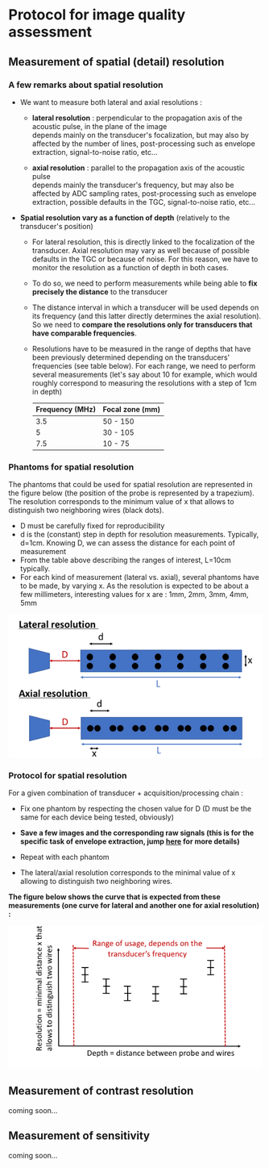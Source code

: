 # Protocol for image quality assessment

## Measurement of spatial \(detail\) resolution

### A few remarks about spatial resolution

* We want to measure both lateral and axial resolutions :

  * **lateral resolution** : perpendicular to the propagation axis of the acoustic pulse, in the plane of the image  
    depends mainly on the transducer's focalization, but may also by affected by the number of lines, post-processing such as envelope extraction, signal-to-noise ratio, etc...

  * **axial resolution** : parallel to the propagation axis of the acoustic pulse  
    depends mainly the transducer's frequency, but may also be affected by ADC sampling rates, post-processing such as envelope extraction, possible defaults in the TGC, signal-to-noise ratio, etc...

* **Spatial resolution vary as a function of depth** \(relatively to the transducer's position\)

  * For lateral resolution, this is directly linked to the focalization of the transducer. Axial resolution may vary as well because of possible defaults in the TGC or because of noise. For this reason, we have to monitor the resolution as a function of depth in both cases.

  * To do so, we need to perform measurements while being able to **fix precisely the distance** to the transducer

  * The distance interval in which a transducer will be used depends on its frequency \(and this latter directly determines the axial resolution\). So we need to **compare the resolutions only for transducers that have comparable frequencies**.

  * Resolutions have to be measured in the range of depths that have been previously determined depending on the transducers' frequencies \(see table below\). For each range, we need to perform several measurements \(let's say about 10 for example, which would roughly correspond to measuring the resolutions with a step of 1cm in depth\)

    | Frequency \(MHz\) | Focal zone \(mm\) |
    | :--- | :--- |
    | 3.5 | 50 - 150 |
    | 5 | 30 - 105 |
    | 7.5 | 10 - 75 |

### Phantoms for spatial resolution

The phantoms that could be used for spatial resolution are represented in the figure below \(the position of the probe is represented by a trapezium\). The resolution corresponds to the minimum value of x that allows to distinguish two neighboring wires \(black dots\).

* D must be carefully fixed for reproducibility
* d is the \(constant\) step in depth for resolution measurements. Typically, d=1cm. Knowing D, we can assess the distance for each point of measurement
* From the table above describing the ranges of interest, L=10cm typically.
* For each kind of measurement \(lateral vs. axial\), several phantoms have to be made, by varying x. As the resolution is expected to be about a few millimeters, interesting values for x are : 1mm, 2mm, 3mm, 4mm, 5mm

![](/assets/phantom_spatial_resolution1.png)

### Protocol for spatial resolution

For a given combination of transducer + acquisition/processing chain :

* Fix one phantom by respecting the chosen value for D \(D must be the same for each device being tested, obviously\)

* **Save a few images and the corresponding raw signals \(this is for the specific task of envelope extraction, jump **[**here**](/inprogress/mobile_app/characterization/specific-protocol-for-tests-of-alternative-methods-for-envelope-detection.md)** for more details\)**
* Repeat with each phantom
* The lateral/axial resolution corresponds to the minimal value of x allowing to distinguish two neighboring wires.

**The figure below shows the curve that is expected from these measurements \(one curve for lateral and another one for axial resolution\) :**

![](/assets/spatial_resolution_curve.png)

## Measurement of contrast resolution

coming soon...

## Measurement of sensitivity

coming soon...

